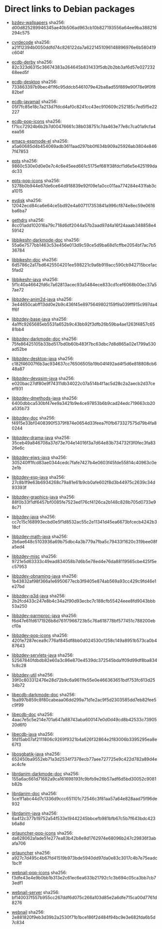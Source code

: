 # Direct links to Debian packages
 
  - [bzdev-wallpapers](./archive/pool/contrib/b/bzdev-wallpapers/bzdev-wallpapers_1.0.0_all.deb)
    sha256: d00d825289946345ae40b506ad963cb10b827193556a64ee9ba388216294c575
 
  - [cvrdecode](./archive/pool/contrib/c/cvrdecode/cvrdecode_1.3_all.deb)
    sha256: a21f12394b0050ddfd74c826122da7a6221451096148896976e6b580419c604f
 
  - [ecdb-derby](./archive/pool/contrib/e/ecdb-derby/ecdb-derby_0.1.8_all.deb)
    sha256: 82c323d6315c36674383a264645b831433f5db2b2bb3af6d57e02723268eed5f
 
  - [ecdb-desktop](./archive/pool/contrib/e/ecdb-desktop/ecdb-desktop_0.1.8_all.deb)
    sha256: 733863397b9bec4f1f6c95ddcb5461079e42ba8ad55f889e90f78e9f0f882bef
 
  - [ecdb-javamail](./archive/pool/contrib/e/ecdb-javamail/ecdb-javamail_0.1.7_all.deb)
    sha256: 05f7fc85e18c7a213d7fdcd4af0c8241cc43ec910609c252185c7ed5f5e22227
 
  - [ecdb-pop-icons](./archive/pool/contrib/e/ecdb-pop-icons/ecdb-pop-icons_0.1.8_all.deb)
    sha256: f71cc72924b6b2b7d00476661c38b038751c7da463e77e8c7ca01a9cfa4eaa56
 
  - [emacs-espmode-el](./archive/pool/contrib/e/emacs-espmode-el/emacs-espmode-el_1.1_all.deb)
    sha256: a5a60685d4b454069adb3611aad297bb0f634b909a25926ab3804e8467f47853
 
  - [epts](./archive/pool/contrib/e/epts/epts_1.1.33_all.deb)
    sha256: 9860c530e0d0e0e7c4c6e45eed661c5175ef681f38fdcf1d6e5e425199dadc33
 
  - [epts-pop-icons](./archive/pool/contrib/e/epts-pop-icons/epts-pop-icons_1.1.33_all.deb)
    sha256: 5278b0b944e67de6ce64d918839e92f09e1a0cc011aa774284e431fab3ca1015
 
  - [evdisk](./archive/pool/contrib/e/evdisk/evdisk_1.13.1_all.deb)
    sha256: 12042ecd84ca6e64ce5bd92e4a607117353841a996cf874e8ec59e0616ba6ba7
 
  - [gethdrs](./archive/pool/contrib/g/gethdrs/gethdrs_1.1.1_all.deb)
    sha256: 8cc01add102016a79c718d6df2044a57b2aad97d4a16f24aaab348858e459142
 
  - [libbikeshr-darkmode-doc](./archive/pool/contrib/libb/libbikeshr-darkmode-doc/libbikeshr-darkmode-doc_1.4.9_all.deb)
    sha256: 55a6e7577bb1463c53e456e013d9c59ce5d9ba68d1cffbe2054bf7ac7b536784
 
  - [libbikeshr-doc](./archive/pool/contrib/libb/libbikeshr-doc/libbikeshr-doc_1.4.9_all.deb)
    sha256: 6d5786c2a17bd6425504201ee598221c9a6b919acc590cb942715bce1ac5fad2
 
  - [libbikeshr-java](./archive/pool/contrib/libb/libbikeshr-java/libbikeshr-java_1.4.9_all.deb)
    sha256: 5f1c40a46642fd6c7a62813acec93a5484ece833cd1cef6068b00ec37a57ae72
 
  - [libbzdev-anim2d-java](./archive/pool/contrib/libb/libbzdev-anim2d-java/libbzdev-anim2d-java_2.1.78_all.deb)
    sha256: 3e44650cabff13dd0e2b9c436f45e8975649802159f9a039ff915c997da4ff6f
 
  - [libbzdev-base-java](./archive/pool/contrib/libb/libbzdev-base-java/libbzdev-base-java_2.1.78_all.deb)
    sha256: 4a1ffc9265685eb5531a652b9c43bb92f3dfb26b59ba4ae1263f4857c6581bb4
 
  - [libbzdev-darkmode-doc](./archive/pool/contrib/libb/libbzdev-darkmode-doc/libbzdev-darkmode-doc_2.1.78_all.deb)
    sha256: 75fe86425105b33bd517bd0b60b483f7bc63dbc7d8d865a02e1799a530ad52be
 
  - [libbzdev-desktop-java](./archive/pool/contrib/libb/libbzdev-desktop-java/libbzdev-desktop-java_2.1.78_all.deb)
    sha256: c182f46007f6b3ac934637cc76506505b19b04f492ad4f5d6e818808cb648a87
 
  - [libbzdev-devqsim-java](./archive/pool/contrib/libb/libbzdev-devqsim-java/libbzdev-devqsim-java_2.1.78_all.deb)
    sha256: e020bac27df80e9f74311db34022c07a514b4f1ac5d28c2a2aecb2d37ceef931
 
  - [libbzdev-dmethods-java](./archive/pool/contrib/libb/libbzdev-dmethods-java/libbzdev-dmethods-java_2.1.78_all.deb)
    sha256: 6400dbbca530bf47ee9a3421b9e4ce97853b6b9cad24edc719663cb20a535b73
 
  - [libbzdev-doc](./archive/pool/contrib/libb/libbzdev-doc/libbzdev-doc_2.1.78_all.deb)
    sha256: f4915e33bf0408390f5379f874e0654d33feea7f0fb673327575d79b4fa80244
 
  - [libbzdev-drama-java](./archive/pool/contrib/libb/libbzdev-drama-java/libbzdev-drama-java_2.1.78_all.deb)
    sha256: 35ceb49a846708a37d73e704e14016f3a7d64e83b734732f3f0fec3fa8326e6c
 
  - [libbzdev-ejws-java](./archive/pool/contrib/libb/libbzdev-ejws-java/libbzdev-ejws-java_2.1.78_all.deb)
    sha256: 305240ff1fcd83ae0344cedc7fafe7427b4e0603f45fde55814c40963c0e2e1b
 
  - [libbzdev-esp-java](./archive/pool/contrib/libb/libbzdev-esp-java/libbzdev-esp-java_2.1.78_all.deb)
    sha256: 27c8b1f9e63b6934268c79a81e61b9cb0afe602f8d3b44975c2639c34d93393f
 
  - [libbzdev-graphics-java](./archive/pool/contrib/libb/libbzdev-graphics-java/libbzdev-graphics-java_2.1.78_all.deb)
    sha256: 88f0b33f1df6457bf0085fe7523ed176cf4126ca2b148c828b705d0733e98c71
 
  - [libbzdev-java](./archive/pool/contrib/libb/libbzdev-java/libbzdev-java_2.1.78_all.deb)
    sha256: cc7c15c168993ecbd0e5f1d8532ac55c2e11341d45ea6673bfcecb4242b318cf
 
  - [libbzdev-math-java](./archive/pool/contrib/libb/libbzdev-math-java/libbzdev-math-java_2.1.78_all.deb)
    sha256: 2b6ae648c5103936a69b75dbc4a3b779a7fba5c79433f1620c319bee08fa5ed4
 
  - [libbzdev-misc](./archive/pool/contrib/libb/libbzdev-misc/libbzdev-misc_2.1.78_all.deb)
    sha256: 9721e5d63333c49ead834058b7d6b5e78ed4e76da88119565cbe425f5ec57953
 
  - [libbzdev-obnaming-java](./archive/pool/contrib/libb/libbzdev-obnaming-java/libbzdev-obnaming-java_2.1.78_all.deb)
    sha256: 1b43832af98f366a1e6950677ecb3f9405e874ab569a93cc429c9fd46e1e27bd
 
  - [libbzdev-p3d-java](./archive/pool/contrib/libb/libbzdev-p3d-java/libbzdev-p3d-java_2.1.78_all.deb)
    sha256: 2b2fcd433c247e8b4c34a2f90d93ecbc7c188cfb55424eee8fd9043bbb53a250
 
  - [libbzdev-parmproc-java](./archive/pool/contrib/libb/libbzdev-parmproc-java/libbzdev-parmproc-java_2.1.78_all.deb)
    sha256: f6d47e61fd6171926b8d761f7966723b5c76a618778bf577451c788200ebcf0a
 
  - [libbzdev-pop-icons](./archive/pool/contrib/libb/libbzdev-pop-icons/libbzdev-pop-icons_2.1.78_all.deb)
    sha256: 4201e7287ecea9c776af845df8bb0d024530cf258c149a8951b573ca0b487643
 
  - [libbzdev-servlets-java](./archive/pool/contrib/libb/libbzdev-servlets-java/libbzdev-servlets-java_2.1.78_all.deb)
    sha256: 52567840fdbdb82e60a3c86e870e4539dc372545bda1f09d99df8ba8341c8c28
 
  - [libbzdev-util](./archive/pool/contrib/libb/libbzdev-util/libbzdev-util_2.1.78_all.deb)
    sha256: 39f0c803312476e28d72b9c6a9611fe55e0e466363651bdf753fc613d2534b72
 
  - [libecdb-darkmode-doc](./archive/pool/contrib/libe/libecdb-darkmode-doc/libecdb-darkmode-doc_0.1.7_all.deb)
    sha256: 1ba997b859c8f80cabeaa06dd299a71d1e2ac9f5d2303585dd7eb82fee5c9f99
 
  - [libecdb-doc](./archive/pool/contrib/libe/libecdb-doc/libecdb-doc_0.1.7_all.deb)
    sha256: 4aac7e5c5e214e701a647a88743aba600147e0d0d49cd8b42533c7390520d6f0
 
  - [libecdb-java](./archive/pool/contrib/libe/libecdb-java/libecdb-java_0.1.7_all.deb)
    sha256: 5fd15ab07af2111806c9269f9321b4a626f32864e2f83006b3395295ea8e67f3
 
  - [libosgbatik-java](./archive/pool/contrib/libo/libosgbatik-java/libosgbatik-java_0.4.2_all.deb)
    sha256: 652450ba9552eb71a3d2534f7378ecb77aee727725e9c422d782a89d4eac4cfe
 
  - [librdanim-darkmode-doc](./archive/pool/contrib/libr/librdanim-darkmode-doc/librdanim-darkmode-doc_1.4.13_all.deb)
    sha256: 155a6ac661d71682a9ca161698193fc9bfb9e26b57adf6d5bd30052c9081b82b
 
  - [librdanim-doc](./archive/pool/contrib/libr/librdanim-doc/librdanim-doc_1.4.13_all.deb)
    sha256: 5ce1f1abc44d7c1336d9ccc651101c72546c3f81aa57a64e828aad75f96de932
 
  - [librdanim-java](./archive/pool/contrib/libr/librdanim-java/librdanim-java_1.4.13_all.deb)
    sha256: 6a412c377b19752a54f533e19442245bbcefb981bfb67c5b7f643bdc423b6a8d
 
  - [qrlauncher-pop-icons](./archive/pool/contrib/q/qrlauncher-pop-icons/qrlauncher-pop-icons_1.14_all.deb)
    sha256: da628062a1ade51e277ea83b42b8e8d1762974e68096b247c29836f3abafa706
 
  - [qrlauncher](./archive/pool/contrib/q/qrlauncher/qrlauncher_1.14_all.deb)
    sha256: a927c7d495c4b67fd41519b973bde5940dd97da0e83c3017c4b7e75eadc1bc1f
 
  - [webnail-pop-icons](./archive/pool/contrib/w/webnail-pop-icons/webnail-pop-icons_1.6.28_all.deb)
    sha256: f3dfe43e4e9b0bb1b313e2c61ec6ea633b21792c1c3b694c05ca3bb7cb73edf1
 
  - [webnail-server](./archive/pool/contrib/w/webnail-server/webnail-server_1.6.28_all.deb)
    sha256: bf140037f557b955cc267ddf6d075c266a103d85e2a6dfe715ca00d7761d8276
 
  - [webnail](./archive/pool/contrib/w/webnail/webnail_1.6.28_all.deb)
    sha256: 2e881820f9eb3d39b2a2530f71b1bce186f2d484f94bc9e3e682fda6b5d7c834
